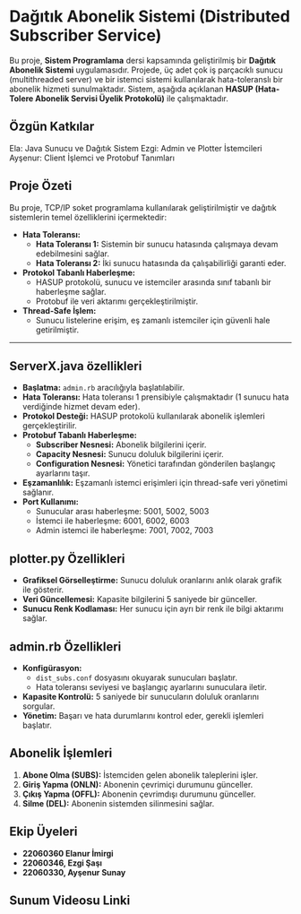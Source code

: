 # Dağıtık Abonelik Sistemi (Distributed Subscriber Service)

Bu proje, **Sistem Programlama** dersi kapsamında geliştirilmiş bir **Dağıtık Abonelik Sistemi** uygulamasıdır. Projede, üç adet çok iş parçacıklı sunucu (multithreaded server) ve bir istemci sistemi kullanılarak hata-toleranslı bir abonelik hizmeti sunulmaktadır. Sistem, aşağıda açıklanan **HASUP (Hata-Tolere Abonelik Servisi Üyelik Protokolü)** ile çalışmaktadır.

## Özgün Katkılar
Ela: Java Sunucu ve Dağıtık Sistem
Ezgi: Admin ve Plotter İstemcileri
Ayşenur: Client İşlemci ve Protobuf Tanımları

## Proje Özeti

Bu proje, TCP/IP soket programlama kullanılarak geliştirilmiştir ve dağıtık sistemlerin temel özelliklerini içermektedir:

- **Hata Toleransı:**
  - **Hata Toleransı 1:** Sistemin bir sunucu hatasında çalışmaya devam edebilmesini sağlar.
  - **Hata Toleransı 2:** İki sunucu hatasında da çalışabilirliği garanti eder.
- **Protokol Tabanlı Haberleşme:**
  - HASUP protokolü, sunucu ve istemciler arasında sınıf tabanlı bir haberleşme sağlar.
  - Protobuf ile veri aktarımı gerçekleştirilmiştir.
- **Thread-Safe İşlem:**
  - Sunucu listelerine erişim, eş zamanlı istemciler için güvenli hale getirilmiştir.

---

## ServerX.java özellikleri
- **Başlatma:** `admin.rb` aracılığıyla başlatılabilir.
- **Hata Toleransı:** Hata toleransı 1 prensibiyle çalışmaktadır (1 sunucu hata verdiğinde hizmet devam eder).
- **Protokol Desteği:** HASUP protokolü kullanılarak abonelik işlemleri gerçekleştirilir.
- **Protobuf Tabanlı Haberleşme:** 
  - **Subscriber Nesnesi:** Abonelik bilgilerini içerir.
  - **Capacity Nesnesi:** Sunucu doluluk bilgilerini içerir.
  - **Configuration Nesnesi:** Yönetici tarafından gönderilen başlangıç ayarlarını taşır.
- **Eşzamanlılık:** Eşzamanlı istemci erişimleri için thread-safe veri yönetimi sağlanır.
- **Port Kullanımı:** 
  - Sunucular arası haberleşme: 5001, 5002, 5003
  - İstemci ile haberleşme: 6001, 6002, 6003
  - Admin istemci ile haberleşme: 7001, 7002, 7003

## plotter.py Özellikleri
- **Grafiksel Görselleştirme:** Sunucu doluluk oranlarını anlık olarak grafik ile gösterir.
- **Veri Güncellemesi:** Kapasite bilgilerini 5 saniyede bir günceller.
- **Sunucu Renk Kodlaması:** Her sunucu için ayrı bir renk ile bilgi aktarımı sağlar.

## admin.rb Özellikleri
- **Konfigürasyon:** 
  - `dist_subs.conf` dosyasını okuyarak sunucuları başlatır.
  - Hata toleransı seviyesi ve başlangıç ayarlarını sunuculara iletir.
- **Kapasite Kontrolü:** 5 saniyede bir sunucuların doluluk oranlarını sorgular.
- **Yönetim:** Başarı ve hata durumlarını kontrol eder, gerekli işlemleri başlatır.

## Abonelik İşlemleri
1. **Abone Olma (SUBS):** İstemciden gelen abonelik taleplerini işler.
2. **Giriş Yapma (ONLN):** Abonenin çevrimiçi durumunu günceller.
3. **Çıkış Yapma (OFFL):** Abonenin çevrimdışı durumunu günceller.
4. **Silme (DEL):** Abonenin sistemden silinmesini sağlar.

## Ekip Üyeleri
- **22060360 Elanur İmirgi**
- **22060346, Ezgi Şaşı**
- **22060330, Ayşenur Sunay**


## Sunum Videosu Linki




